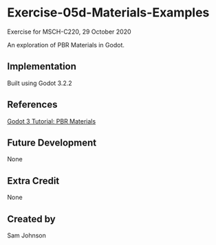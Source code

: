 # Exercise-05d-Materials-Examples
Exercise for MSCH-C220, 29 October 2020

An exploration of PBR Materials in Godot.

## Implementation
Built using Godot 3.2.2

## References
[Godot 3 Tutorial: PBR Materials](https://www.youtube.com/watch?v=pM5j8x71HcE)

## Future Development
None

## Extra Credit
None

## Created by 
Sam Johnson 

